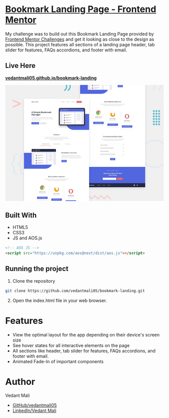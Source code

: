# [Bookmark Landing Page - Frontend Mentor](https://vedantmali05.github.io/bookmark-landing)

My challenge was to build out this Bookmark Landing Page provided by [Frontend Mentor Challenges](https://www.frontendmentor.io/challenges) and get it looking as close to the design as possible. This project features all sections of a landing page header, tab slider for features, FAQs accordions, and footer with email.

## Live Here

**[vedantmali05.github.io/bookmark-landing](https://vedantmali05.github.io/bookmark-landing)**

![Design preview for the Todo app coding challenge](./design/desktop-preview.jpg)

## Built With

- HTML5
- CSS3
- JS and AOS.js

```html
<!-- AOS JS -->
<script src="https://unpkg.com/aos@next/dist/aos.js"></script>
```

## Running the project

1. Clone the repository

```bash
git clone https://github.com/vedantmali05/bookmark-landing.git
```

2. Open the index.html file in your web browser.

# Features

- View the optimal layout for the app depending on their device's screen size
- See hover states for all interactive elements on the page
- All sections like header, tab slider for features, FAQs accordions, and footer with email.
- Animated Fade-In of important components


# Author

Vedant Mali

- [GitHub/vedantmali05](https://github.com/vedantmali05)
- [LinkedIn/Vedant Mali](https://www.linkedin.com/in/vedant-mali-675038267/)